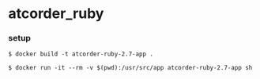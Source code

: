 # atcorder_ruby

### setup
```
$ docker build -t atcorder-ruby-2.7-app . 
```
```
$ docker run -it --rm -v $(pwd):/usr/src/app atcorder-ruby-2.7-app sh
```
